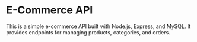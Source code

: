 # E-Commerce API

This is a simple e-commerce API built with Node.js, Express, and MySQL. It provides endpoints for managing products, categories, and orders.